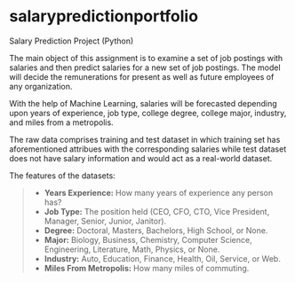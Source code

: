 # salarypredictionportfolio
Salary Prediction Project (Python)

The main object of this assignment is to examine a set of job postings with salaries and then predict salaries for a new set of job postings. The model will decide the remunerations for present as well as future employees of any organization.

With the help of Machine Learning, salaries will be forecasted depending upon years of experience, job type, college degree, college major, industry, and miles from a metropolis.

The raw data comprises training and test dataset in which training set has aforementioned attribues with the corresponding salaries while test dataset does not have salary information and would act as a real-world dataset.

The features of the datasets:

> - **Years Experience:** How many years of experience any person has?<br>
> - **Job Type:** The position held (CEO, CFO, CTO, Vice President, Manager, Senior, Junior, Janitor).<br>
> - **Degree:** Doctoral, Masters, Bachelors, High School, or None.<br>
> - **Major:** Biology, Business, Chemistry, Computer Science, Engineering, Literature, Math, Physics, or None.<br>
> - **Industry:** Auto, Education, Finance, Health, Oil, Service, or Web.<br>
> - **Miles From Metropolis:** How many miles of commuting.<br>
